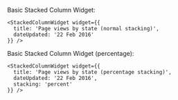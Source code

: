 Basic Stacked Column Widget: 

    <StackedColumnWidget widget={{
      title: 'Page views by state (normal stacking)',
      dateUpdated: '22 Feb 2016'
    }} />
  
      
Basic Stacked Column Widget (percentage):

    <StackedColumnWidget widget={{
      title: 'Page views by state (percentage stacking)',
      dateUpdated: '22 Feb 2016',
      stacking: 'percent'
    }} />
        
